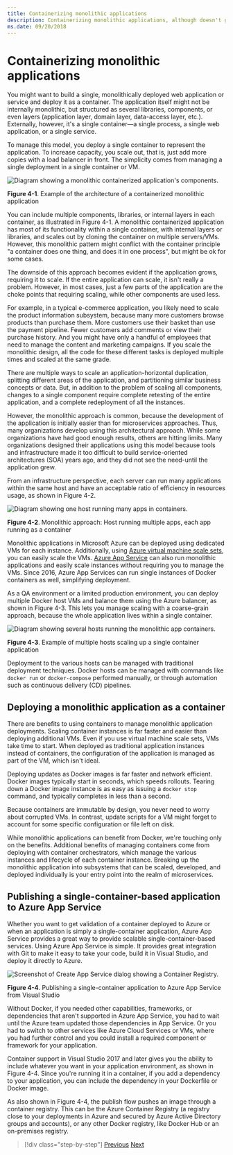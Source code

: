 ```yaml
---
title: Containerizing monolithic applications
description: Containerizing monolithic applications, although doesn't get all the benefits from the microservices architecture, has important deployment benefits that can be delivered right away.
ms.date: 09/20/2018
---
```

# Containerizing monolithic applications

You might want to build a single, monolithically deployed web application or service and deploy it as a container. The application itself might not be internally monolithic, but structured as several libraries, components, or even layers (application layer, domain layer, data-access layer, etc.). Externally, however, it's a single container—a single process, a single web application, or a single service.

To manage this model, you deploy a single container to represent the application. To increase capacity, you scale out, that is, just add more copies with a load balancer in front. The simplicity comes from managing a single deployment in a single container or VM.

![Diagram showing a monolithic containerized application's components.](./media/containerize-monolithic-applications/monolithic-containerized-application.png)

**Figure 4-1**. Example of the architecture of a containerized monolithic application

You can include multiple components, libraries, or internal layers in each container, as illustrated in Figure 4-1. A monolithic containerized application has most of its functionality within a single container, with internal layers or libraries, and scales out by cloning the container on multiple servers/VMs. However, this monolithic pattern might conflict with the container principle "a container does one thing, and does it in one process", but might be ok for some cases.

The downside of this approach becomes evident if the application grows, requiring it to scale. If the entire application can scale, it isn't really a problem. However, in most cases, just a few parts of the application are the choke points that requiring scaling, while other components are used less.

For example, in a typical e-commerce application, you likely need to scale the product information subsystem, because many more customers browse products than purchase them. More customers use their basket than use the payment pipeline. Fewer customers add comments or view their purchase history. And you might have only a handful of employees that need to manage the content and marketing campaigns. If you scale the monolithic design, all the code for these different tasks is deployed multiple times and scaled at the same grade.

There are multiple ways to scale an application-horizontal duplication, splitting different areas of the application, and partitioning similar business concepts or data. But, in addition to the problem of scaling all components, changes to a single component require complete retesting of the entire application, and a complete redeployment of all the instances.

However, the monolithic approach is common, because the development of the application is initially easier than for microservices approaches. Thus, many organizations develop using this architectural approach. While some organizations have had good enough results, others are hitting limits. Many organizations designed their applications using this model because tools and infrastructure made it too difficult to build service-oriented architectures (SOA) years ago, and they did not see the need-until the application grew.

From an infrastructure perspective, each server can run many applications within the same host and have an acceptable ratio of efficiency in resources usage, as shown in Figure 4-2.

![Diagram showing one host running many apps in containers.](./media/containerize-monolithic-applications/host-multiple-apps-containers.png)

**Figure 4-2**. Monolithic approach: Host running multiple apps, each app running as a container

Monolithic applications in Microsoft Azure can be deployed using dedicated VMs for each instance. Additionally, using [Azure virtual machine scale sets](https://azure.microsoft.com/documentation/services/virtual-machine-scale-sets/), you can easily scale the VMs. [Azure App Service](https://azure.microsoft.com/services/app-service/) can also run monolithic applications and easily scale instances without requiring you to manage the VMs. Since 2016, Azure App Services can run single instances of Docker containers as well, simplifying deployment.

As a QA environment or a limited production environment, you can deploy multiple Docker host VMs and balance them using the Azure balancer, as shown in Figure 4-3. This lets you manage scaling with a coarse-grain approach, because the whole application lives within a single container.

![Diagram showing several hosts running the monolithic app containers.](./media/containerize-monolithic-applications/docker-infrastructure-monolithic-application.png)

**Figure 4-3**. Example of multiple hosts scaling up a single container application

Deployment to the various hosts can be managed with traditional deployment techniques. Docker hosts can be managed with commands like `docker run` or `docker-compose` performed manually, or through automation such as continuous delivery (CD) pipelines.

## Deploying a monolithic application as a container

There are benefits to using containers to manage monolithic application deployments. Scaling container instances is far faster and easier than deploying additional VMs. Even if you use virtual machine scale sets, VMs take time to start. When deployed as traditional application instances instead of containers, the configuration of the application is managed as part of the VM, which isn't ideal.

Deploying updates as Docker images is far faster and network efficient. Docker images typically start in seconds, which speeds rollouts. Tearing down a Docker image instance is as easy as issuing a `docker stop` command, and typically completes in less than a second.

Because containers are immutable by design, you never need to worry about corrupted VMs. In contrast, update scripts for a VM might forget to account for some specific configuration or file left on disk.

While monolithic applications can benefit from Docker, we're touching only on the benefits. Additional benefits of managing containers come from deploying with container orchestrators, which manage the various instances and lifecycle of each container instance. Breaking up the monolithic application into subsystems that can be scaled, developed, and deployed individually is your entry point into the realm of microservices.

## Publishing a single-container-based application to Azure App Service

Whether you want to get validation of a container deployed to Azure or when an application is simply a single-container application, Azure App Service provides a great way to provide scalable single-container-based services. Using Azure App Service is simple. It provides great integration with Git to make it easy to take your code, build it in Visual Studio, and deploy it directly to Azure.

![Screenshot of Create App Service dialog showing a Container Registry.](./media/containerize-monolithic-applications/publish-azure-app-service-container.png)

**Figure 4-4**. Publishing a single-container application to Azure App Service from Visual Studio

Without Docker, if you needed other capabilities, frameworks, or dependencies that aren't supported in Azure App Service, you had to wait until the Azure team updated those dependencies in App Service. Or you had to switch to other services like Azure Cloud Services or VMs, where you had further control and you could install a required component or framework for your application.

Container support in Visual Studio 2017 and later gives you the ability to include whatever you want in your application environment, as shown in Figure 4-4. Since you're running it in a container, if you add a dependency to your application, you can include the dependency in your Dockerfile or Docker image.

As also shown in Figure 4-4, the publish flow pushes an image through a container registry. This can be the Azure Container Registry (a registry close to your deployments in Azure and secured by Azure Active Directory groups and accounts), or any other Docker registry, like Docker Hub or an on-premises registry.

>[!div class="step-by-step"]
>[Previous](index.md)
>[Next](docker-application-state-data.md)
